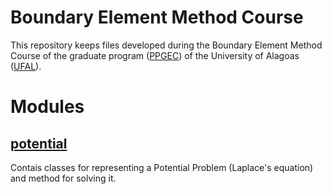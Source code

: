 # Boundary Element Method Course

This repository keeps files developed during the Boundary Element Method
Course of the graduate program ([PPGEC](http://www.ctec.ufal.br/posgraduacao/ppgec/)) of the University of Alagoas ([UFAL](https://ufal.br/)).

# Modules

## [potential](./potential.py)

Contais classes for representing a Potential Problem (Laplace's equation) and method for solving it.
